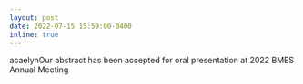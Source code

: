 ```yaml
---
layout: post
date: 2022-07-15 15:59:00-0400
inline: true
---
```


acaelynOur abstract has been accepted for oral presentation at 2022 BMES Annual Meeting
